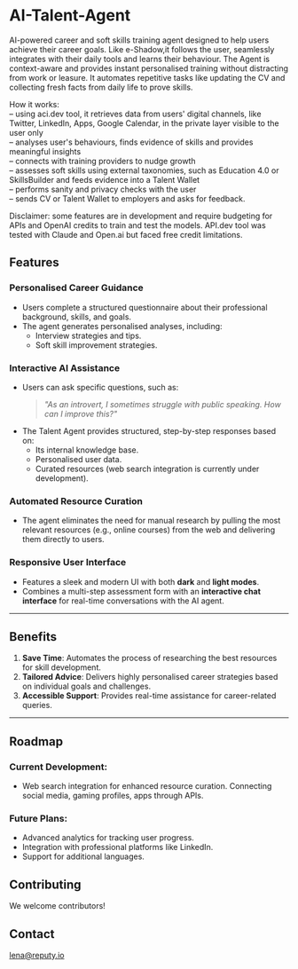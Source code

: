 # AI-Talent-Agent
AI-powered career and soft skills training agent designed to help users achieve their career goals. Like e-Shadow,it follows the user, seamlessly integrates with their daily tools and learns their behaviour. 
The Agent is context-aware and provides instant personalised training without distracting from work or leasure. It automates repetitive tasks like updating the CV and collecting fresh facts from daily life to prove skills.

How it works:\
– using aci.dev tool, it retrieves data from users' digital channels, like Twitter, LinkedIn, Apps, Google Calendar, in the private layer visible to the user only\
– analyses user's behaviours, finds evidence of skills and provides meaningful insights\
– connects with training providers to nudge growth\
– assesses soft skills using external taxonomies, such as Education 4.0 or SkillsBuilder and feeds evidence into a Talent Wallet\
– performs sanity and privacy checks with the user\
– sends CV or Talent Wallet to employers and asks for feedback.

Disclaimer: some features are in development and require budgeting for APIs and OpenAI credits to train and test the models. API.dev tool was tested with Claude and Open.ai but faced free credit limitations.

## Features

### **Personalised Career Guidance**
- Users complete a structured questionnaire about their professional background, skills, and goals.
- The agent generates personalised analyses, including:
  - Interview strategies and tips.
  - Soft skill improvement strategies.

### **Interactive AI Assistance**
- Users can ask specific questions, such as:
  > *"As an introvert, I sometimes struggle with public speaking. How can I improve this?"*
- The Talent Agent provides structured, step-by-step responses based on:
  - Its internal knowledge base.
  - Personalised user data.
  - Curated resources (web search integration is currently under development).

### **Automated Resource Curation**
- The agent eliminates the need for manual research by pulling the most relevant resources (e.g., online courses) from the web and delivering them directly to users.

### **Responsive User Interface**
- Features a sleek and modern UI with both **dark** and **light modes**.
- Combines a multi-step assessment form with an **interactive chat interface** for real-time conversations with the AI agent.

---

## Benefits

1. **Save Time**: Automates the process of researching the best resources for skill development.
2. **Tailored Advice**: Delivers highly personalised career strategies based on individual goals and challenges.
3. **Accessible Support**: Provides real-time assistance for career-related queries.

---

## Roadmap

### Current Development:
- Web search integration for enhanced resource curation. Connecting social media, gaming profiles, apps through APIs.

### Future Plans:
- Advanced analytics for tracking user progress.
- Integration with professional platforms like LinkedIn.
- Support for additional languages.

## Contributing
We welcome contributors!

## Contact
lena@reputy.io
